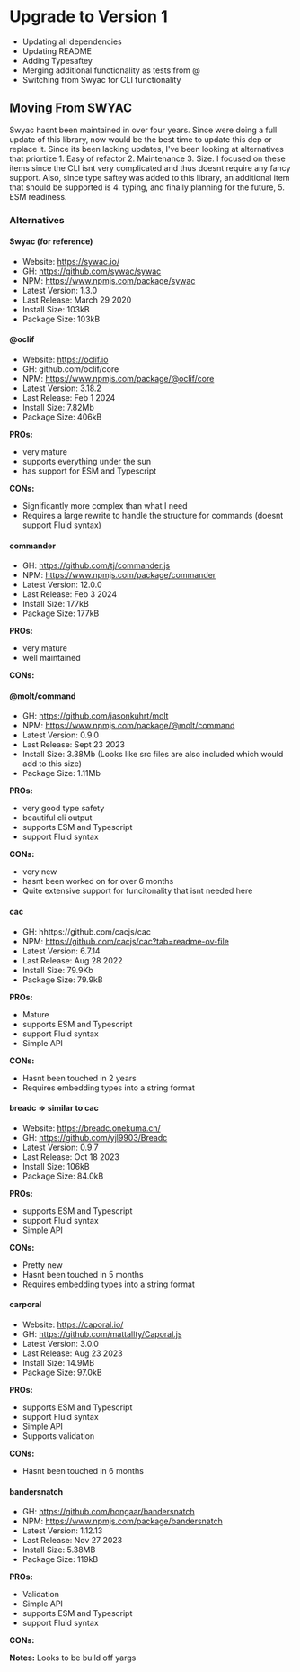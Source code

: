 # Upgrade to Version 1

- Updating all dependencies
- Updating README
- Adding Typesaftey
- Merging additional functionality as tests from @
- Switching from Swyac for CLI functionality

## Moving From SWYAC

Swyac hasnt been maintained in over four years. Since were doing a full update of this library, now would be the best time to update this dep or replace it. Since its been lacking updates, I've been looking at alternatives that priortize 1. Easy of refactor 2. Maintenance 3. Size. I focused on these items since the CLI isnt very complicated and thus doesnt require any fancy support. Also, since type saftey was added to this library, an additional item that should be supported is 4. typing, and finally planning for the future, 5. ESM readiness.

### Alternatives

#### Swyac (for reference)

- Website: https://sywac.io/
- GH: https://github.com/sywac/sywac
- NPM: https://www.npmjs.com/package/sywac
- Latest Version: 1.3.0
- Last Release: March 29 2020
- Install Size: 103kB
- Package Size: 103kB

#### @oclif

- Website: https://oclif.io
- GH: github.com/oclif/core
- NPM: https://www.npmjs.com/package/@oclif/core
- Latest Version: 3.18.2
- Last Release: Feb 1 2024
- Install Size: 7.82Mb
- Package Size: 406kB

**PROs:**

- very mature
- supports everything under the sun
- has support for ESM and Typescript

**CONs:**

- Significantly more complex than what I need
- Requires a large rewrite to handle the structure for commands (doesnt support Fluid syntax)

#### commander

- GH: https://github.com/tj/commander.js
- NPM: https://www.npmjs.com/package/commander
- Latest Version: 12.0.0
- Last Release: Feb 3 2024
- Install Size: 177kB
- Package Size: 177kB

**PROs:**

- very mature
- well maintained

**CONs:**

#### @molt/command

- GH: https://github.com/jasonkuhrt/molt
- NPM: https://www.npmjs.com/package/@molt/command
- Latest Version: 0.9.0
- Last Release: Sept 23 2023
- Install Size: 3.38Mb (Looks like src files are also included which would add to this size)
- Package Size: 1.11Mb

**PROs:**

- very good type safety
- beautiful cli output
- supports ESM and Typescript
- support Fluid syntax

**CONs:**

- very new
- hasnt been worked on for over 6 months
- Quite extensive support for funcitonality that isnt needed here

#### cac

- GH: hhttps://github.com/cacjs/cac
- NPM: https://github.com/cacjs/cac?tab=readme-ov-file
- Latest Version: 6.7.14
- Last Release: Aug 28 2022
- Install Size: 79.9Kb
- Package Size: 79.9kB

**PROs:**

- Mature
- supports ESM and Typescript
- support Fluid syntax
- Simple API

**CONs:**

- Hasnt been touched in 2 years
- Requires embedding types into a string format

#### breadc => similar to cac

- Website: https://breadc.onekuma.cn/
- GH: https://github.com/yjl9903/Breadc
- Latest Version: 0.9.7
- Last Release: Oct 18 2023
- Install Size: 106kB
- Package Size: 84.0kB

**PROs:**

- supports ESM and Typescript
- support Fluid syntax
- Simple API

**CONs:**

- Pretty new
- Hasnt been touched in 5 months
- Requires embedding types into a string format

#### carporal

- Website: https://caporal.io/
- GH: https://github.com/mattallty/Caporal.js
- Latest Version: 3.0.0
- Last Release: Aug 23 2023
- Install Size: 14.9MB
- Package Size: 97.0kB

**PROs:**

- supports ESM and Typescript
- support Fluid syntax
- Simple API
- Supports validation

**CONs:**

- Hasnt been touched in 6 months

#### bandersnatch

- GH: https://github.com/hongaar/bandersnatch
- NPM: https://www.npmjs.com/package/bandersnatch
- Latest Version: 1.12.13
- Last Release: Nov 27 2023
- Install Size: 5.38MB
- Package Size: 119kB

**PROs:**

- Validation
- Simple API
- supports ESM and Typescript
- support Fluid syntax

**CONs:**

**Notes:**
Looks to be build off yargs
